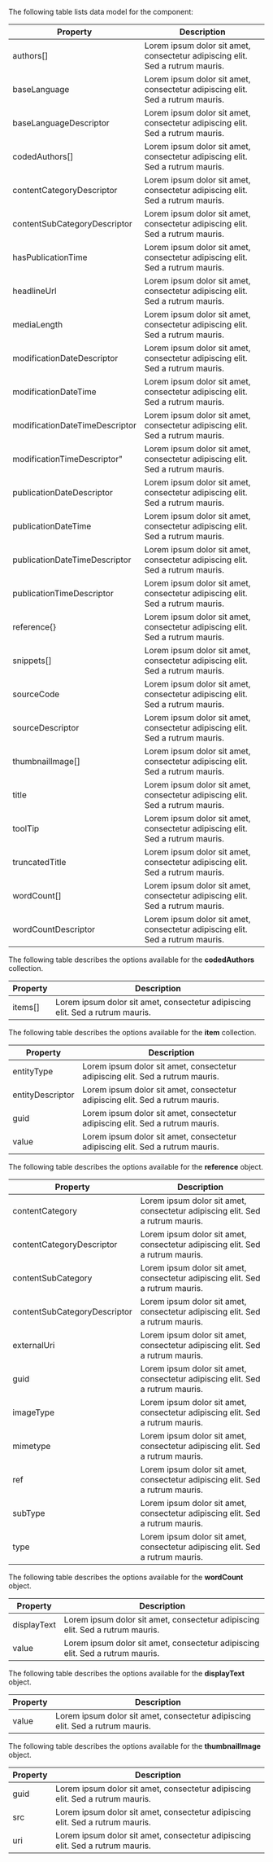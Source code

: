 ﻿The following table lists data model for the component:

Property 						| Description											
--------------------------------|----------------------------------------------------------------------------------------------
authors[]						| Lorem ipsum dolor sit amet, consectetur adipiscing elit. Sed a rutrum mauris.
baseLanguage					| Lorem ipsum dolor sit amet, consectetur adipiscing elit. Sed a rutrum mauris.
baseLanguageDescriptor			| Lorem ipsum dolor sit amet, consectetur adipiscing elit. Sed a rutrum mauris.
codedAuthors[]					| Lorem ipsum dolor sit amet, consectetur adipiscing elit. Sed a rutrum mauris.
contentCategoryDescriptor		| Lorem ipsum dolor sit amet, consectetur adipiscing elit. Sed a rutrum mauris.
contentSubCategoryDescriptor	| Lorem ipsum dolor sit amet, consectetur adipiscing elit. Sed a rutrum mauris.
hasPublicationTime				| Lorem ipsum dolor sit amet, consectetur adipiscing elit. Sed a rutrum mauris.
headlineUrl						| Lorem ipsum dolor sit amet, consectetur adipiscing elit. Sed a rutrum mauris.
mediaLength						| Lorem ipsum dolor sit amet, consectetur adipiscing elit. Sed a rutrum mauris.
modificationDateDescriptor		| Lorem ipsum dolor sit amet, consectetur adipiscing elit. Sed a rutrum mauris.
modificationDateTime			| Lorem ipsum dolor sit amet, consectetur adipiscing elit. Sed a rutrum mauris.
modificationDateTimeDescriptor	| Lorem ipsum dolor sit amet, consectetur adipiscing elit. Sed a rutrum mauris.
modificationTimeDescriptor"		| Lorem ipsum dolor sit amet, consectetur adipiscing elit. Sed a rutrum mauris.
publicationDateDescriptor		| Lorem ipsum dolor sit amet, consectetur adipiscing elit. Sed a rutrum mauris.
publicationDateTime				| Lorem ipsum dolor sit amet, consectetur adipiscing elit. Sed a rutrum mauris.
publicationDateTimeDescriptor	| Lorem ipsum dolor sit amet, consectetur adipiscing elit. Sed a rutrum mauris.
publicationTimeDescriptor		| Lorem ipsum dolor sit amet, consectetur adipiscing elit. Sed a rutrum mauris.
reference{}						| Lorem ipsum dolor sit amet, consectetur adipiscing elit. Sed a rutrum mauris.
snippets[]						| Lorem ipsum dolor sit amet, consectetur adipiscing elit. Sed a rutrum mauris.
sourceCode						| Lorem ipsum dolor sit amet, consectetur adipiscing elit. Sed a rutrum mauris.
sourceDescriptor				| Lorem ipsum dolor sit amet, consectetur adipiscing elit. Sed a rutrum mauris.
thumbnailImage[]				| Lorem ipsum dolor sit amet, consectetur adipiscing elit. Sed a rutrum mauris.
title							| Lorem ipsum dolor sit amet, consectetur adipiscing elit. Sed a rutrum mauris.
toolTip							| Lorem ipsum dolor sit amet, consectetur adipiscing elit. Sed a rutrum mauris.
truncatedTitle					| Lorem ipsum dolor sit amet, consectetur adipiscing elit. Sed a rutrum mauris.
wordCount[]						| Lorem ipsum dolor sit amet, consectetur adipiscing elit. Sed a rutrum mauris.
wordCountDescriptor				| Lorem ipsum dolor sit amet, consectetur adipiscing elit. Sed a rutrum mauris.

The following table describes the options available for the **codedAuthors** collection.

Property 						| Description											
--------------------------------|----------------------------------------------------------------------------------------------
items[]							| Lorem ipsum dolor sit amet, consectetur adipiscing elit. Sed a rutrum mauris.


The following table describes the options available for the **item** collection.

Property 						| Description											
--------------------------------|----------------------------------------------------------------------------------------------
entityType						| Lorem ipsum dolor sit amet, consectetur adipiscing elit. Sed a rutrum mauris. 
entityDescriptor				| Lorem ipsum dolor sit amet, consectetur adipiscing elit. Sed a rutrum mauris. 
guid							| Lorem ipsum dolor sit amet, consectetur adipiscing elit. Sed a rutrum mauris. 
value							| Lorem ipsum dolor sit amet, consectetur adipiscing elit. Sed a rutrum mauris. 

The following table describes the options available for the **reference** object.

Property 						| Description											
--------------------------------|----------------------------------------------------------------------------------------------
contentCategory					| Lorem ipsum dolor sit amet, consectetur adipiscing elit. Sed a rutrum mauris. 
contentCategoryDescriptor		| Lorem ipsum dolor sit amet, consectetur adipiscing elit. Sed a rutrum mauris. 
contentSubCategory				| Lorem ipsum dolor sit amet, consectetur adipiscing elit. Sed a rutrum mauris. 
contentSubCategoryDescriptor	| Lorem ipsum dolor sit amet, consectetur adipiscing elit. Sed a rutrum mauris. 
externalUri						| Lorem ipsum dolor sit amet, consectetur adipiscing elit. Sed a rutrum mauris. 
guid							| Lorem ipsum dolor sit amet, consectetur adipiscing elit. Sed a rutrum mauris. 
imageType						| Lorem ipsum dolor sit amet, consectetur adipiscing elit. Sed a rutrum mauris. 
mimetype						| Lorem ipsum dolor sit amet, consectetur adipiscing elit. Sed a rutrum mauris. 
ref								| Lorem ipsum dolor sit amet, consectetur adipiscing elit. Sed a rutrum mauris. 
subType							| Lorem ipsum dolor sit amet, consectetur adipiscing elit. Sed a rutrum mauris. 
type							| Lorem ipsum dolor sit amet, consectetur adipiscing elit. Sed a rutrum mauris. 

The following table describes the options available for the **wordCount** object.

Property 						| Description											
--------------------------------|----------------------------------------------------------------------------------------------
displayText						| Lorem ipsum dolor sit amet, consectetur adipiscing elit. Sed a rutrum mauris. 
value							| Lorem ipsum dolor sit amet, consectetur adipiscing elit. Sed a rutrum mauris. 

The following table describes the options available for the **displayText** object.

Property 						| Description											
--------------------------------|----------------------------------------------------------------------------------------------
value							| Lorem ipsum dolor sit amet, consectetur adipiscing elit. Sed a rutrum mauris. 

The following table describes the options available for the **thumbnailImage** object.

Property 					| Description											
----------------------------|----------------------------------------------------------------------------------------------
guid						| Lorem ipsum dolor sit amet, consectetur adipiscing elit. Sed a rutrum mauris. 
src							| Lorem ipsum dolor sit amet, consectetur adipiscing elit. Sed a rutrum mauris. 
uri							| Lorem ipsum dolor sit amet, consectetur adipiscing elit. Sed a rutrum mauris. 

